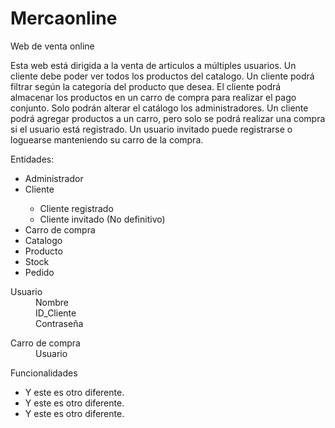 # Mercaonline
Web de venta online
<p>Esta web está dirigida a la venta de articulos a múltiples usuarios. Un cliente debe poder ver todos los productos del catalogo. Un cliente podrá filtrar según la categoría del producto que desea. El cliente podrá almacenar los productos en un carro de compra para realizar el pago conjunto. Solo podrán alterar el catálogo los administradores. Un cliente podrá agregar productos a un carro, pero solo se podrá realizar una compra si el usuario está registrado. Un usuario invitado puede registrarse o loguearse manteniendo su carro de la compra.</p>

<p>Entidades:</p>

<ul>
  <li>Administrador</li>
  <li>Cliente</li>
    <ul>
      <li>Cliente registrado</li>
      <li>Cliente invitado (No definitivo)</li>
  </ul>
 
  <li>Carro de compra</li>
  <li>Catalogo</li>
  <li>Producto</li>
  <li>Stock</li>
  <li>Pedido</li>
</ul>

<dl>
  <dt>Usuario</dt>

  <dd>Nombre</dd>
  <dd>ID_Cliente</dd>
  <dd>Contraseña</dd>
</dl>

<dl>
  <dt>Carro de compra</dt>
  
  <dd>Usuario</dd>
  <dd></dd>
</dl>

<p>Funcionalidades</p>
<ul>
  
  <li>Y este es otro diferente.</li>
  <li>Y este es otro diferente.</li>
  <li>Y este es otro diferente.</li>

</ul>
